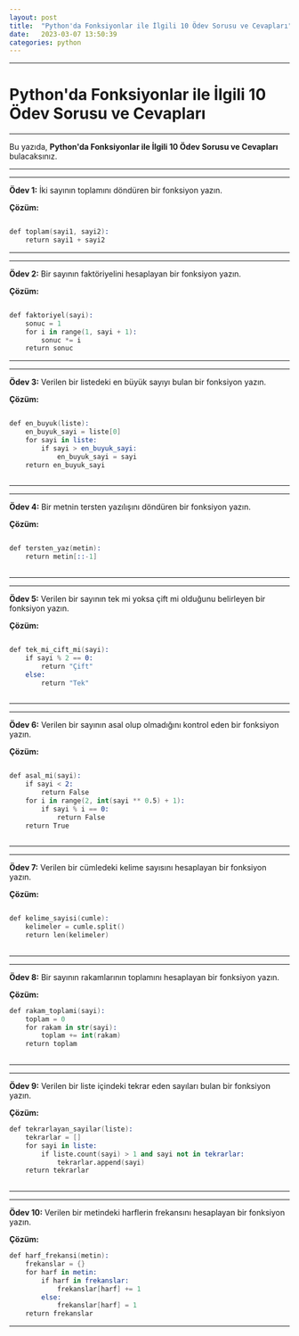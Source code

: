 ```yaml
---
layout: post
title:  "Python'da Fonksiyonlar ile İlgili 10 Ödev Sorusu ve Cevapları"
date:   2023-03-07 13:50:39
categories: python
---
```


---
# Python'da Fonksiyonlar ile İlgili 10 Ödev Sorusu ve Cevapları
---
Bu yazıda, **Python'da Fonksiyonlar ile İlgili 10 Ödev Sorusu ve Cevapları** bulacaksınız.

---
---
**Ödev 1:** İki sayının toplamını döndüren bir fonksiyon yazın.

**Çözüm:**

```s

def toplam(sayi1, sayi2):
    return sayi1 + sayi2

```
---
---
**Ödev 2:** Bir sayının faktöriyelini hesaplayan bir fonksiyon yazın.

**Çözüm:**

```s

def faktoriyel(sayi):
    sonuc = 1
    for i in range(1, sayi + 1):
        sonuc *= i
    return sonuc

```
---
---
**Ödev 3:** Verilen bir listedeki en büyük sayıyı bulan bir fonksiyon yazın.

**Çözüm:**

```s

def en_buyuk(liste):
    en_buyuk_sayi = liste[0]
    for sayi in liste:
        if sayi > en_buyuk_sayi:
            en_buyuk_sayi = sayi
    return en_buyuk_sayi
    
```
---
---
**Ödev 4:** Bir metnin tersten yazılışını döndüren bir fonksiyon yazın.

**Çözüm:**

```s

def tersten_yaz(metin):
    return metin[::-1]
    
```
---
---
**Ödev 5:**  Verilen bir sayının tek mi yoksa çift mi olduğunu belirleyen bir fonksiyon yazın.

**Çözüm:**

```s

def tek_mi_cift_mi(sayi):
    if sayi % 2 == 0:
        return "Çift"
    else:
        return "Tek"
    
```
---
---
**Ödev 6:**  Verilen bir sayının asal olup olmadığını kontrol eden bir fonksiyon yazın.

**Çözüm:**

```s

def asal_mi(sayi):
    if sayi < 2:
        return False
    for i in range(2, int(sayi ** 0.5) + 1):
        if sayi % i == 0:
            return False
    return True
    
```
---
---
**Ödev 7:**  Verilen bir cümledeki kelime sayısını hesaplayan bir fonksiyon yazın.

**Çözüm:**

```s

def kelime_sayisi(cumle):
    kelimeler = cumle.split()
    return len(kelimeler)
    
```
---
---
**Ödev 8:**  Bir sayının rakamlarının toplamını hesaplayan bir fonksiyon yazın.

**Çözüm:**

```s
def rakam_toplami(sayi):
    toplam = 0
    for rakam in str(sayi):
        toplam += int(rakam)
    return toplam
    
```
---
---
**Ödev 9:**  Verilen bir liste içindeki tekrar eden sayıları bulan bir fonksiyon yazın.

**Çözüm:**

```s
def tekrarlayan_sayilar(liste):
    tekrarlar = []
    for sayi in liste:
        if liste.count(sayi) > 1 and sayi not in tekrarlar:
            tekrarlar.append(sayi)
    return tekrarlar
    
```
---
---
**Ödev 10:**  Verilen bir metindeki harflerin frekansını hesaplayan bir fonksiyon yazın.

**Çözüm:**

```s
def harf_frekansi(metin):
    frekanslar = {}
    for harf in metin:
        if harf in frekanslar:
            frekanslar[harf] += 1
        else:
            frekanslar[harf] = 1
    return frekanslar    
```
---
